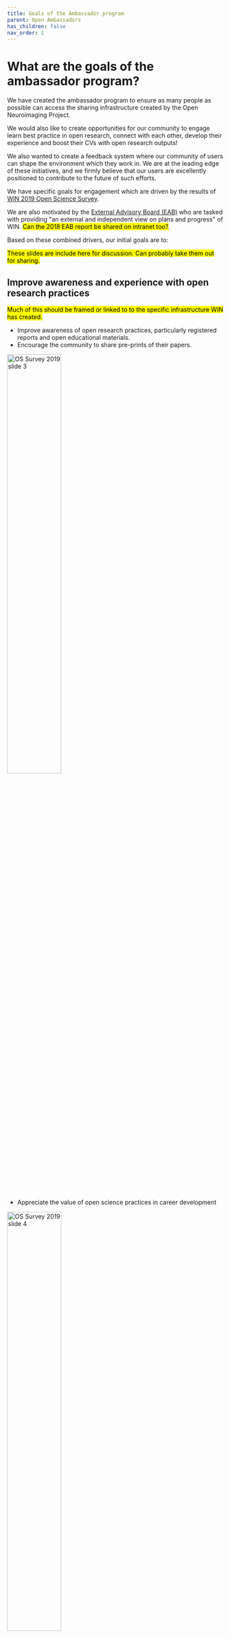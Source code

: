 ```yaml
---
title: Goals of the Ambassador program
parent: Open Ambassadors
has_children: false
nav_order: 1
---
```


# What are the goals of the ambassador program?
We have created the ambassador program to ensure as many people as possible can access the sharing infrastructure created by the Open Neuroimaging Project.

We would also like to create opportunities for our community to engage learn best practice in open research, connect with each other, develop their experience and boost their CVs with open research outputs!

We also wanted to create a feedback system where our community of users can shape the environment which they work in. We are at the leading edge of these initiatives, and we firmly believe that our users are excellently positioned to contribute to the future of such efforts.

We have specific goals for engagement which are driven by the results of [WIN 2019 Open Science Survey](https://sharepoint.nexus.ox.ac.uk/sites/NDCN/FMRIB/SitePages/WIN%20Survey%20Results%202019.aspx).

We are also motivated by the [External Advisory Board (EAB)](https://sharepoint.nexus.ox.ac.uk/sites/NDCN/FMRIB/Shared%20Documents/EAB_TOR.pdf#search=external%20review%20board) who are tasked with providing "an external and independent view on plans and progress" of WIN. <mark> Can the 2018 EAB report be shared on intranet too?</mark>.

Based on these combined drivers, our initial goals are to:

<mark>These slides are include here for discussion. Can probably take them out for sharing.</mark>

## Improve awareness and experience with open research practices

<mark>Much of this should be framed or linked to to the specific infrastructure WIN has created.</mark>

- Improve awareness of open research practices, particularly registered reports and open educational materials.
- Encourage the community to share pre-prints of their papers.

<img src="../images/open-science-survey-results/Slide3.jpg" alt="OS Survey 2019 slide 3" width="50%" height="50%">

- Appreciate the value of open science practices in career development

<img src="../images/open-science-survey-results/Slide4.jpg" alt="OS Survey 2019 slide 4"  width="50%" height="50%">

- Appreciate the value of open sharing of code.
- Encourage the community to realise the value of sharing data within the current limits of our [open data policy](OpenData.md), and equip them with the tools and knowledge to do so.

<img src="../images/open-science-survey-results/Slide5.jpg" alt="OS Survey 2019 slide 5"  width="50%" height="50%">

## Reduce barriers to engaging in open research practices

- Devise and promote positive incentives for open research within WIN.
- Clarify and communicate legal and ethical obligations fo data sharing.
- Promote and train the community to use the newly developed WIN Open Infrastructure for sharing [data](OpenData.md), [experimental paradigms](OpenParadigms.md), [acquisition protocols](OpenProtocols.md) and [analysis tools](OpenTools.md)

<img src="../images/open-science-survey-results/Slide6.jpg" alt="OS Survey 2019 slide 6"  width="50%" height="50%">

<img src="../images/open-science-survey-results/Slide7.jpg" alt="OS Survey 2019 slide 7"  width="50%" height="50%">

## Create and share Acknowledgements
- Empower the community to learn together as we explore these topics, and share their knowledge on this repository <mark>update when moved</mark> in the form of written documentation.
- Hold in-person and online training workshops and "hacks" where we can learn together and create documentation.

<img src="../images/open-science-survey-results/Slide8.jpg" alt="OS Survey 2019 slide 8"  width="50%" height="50%">
